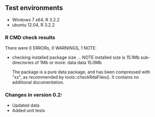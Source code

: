 ## Test environments
* Windows 7 x64, R 3.2.2
* ubuntu 12.04, R 3.2.2

### R CMD check results

There were 0 ERRORs, 0 WARNINGS, 1 NOTE:

* checking installed package size ... NOTE
  installed size is 15.1Mb
  sub-directories of 1Mb or more:
    data  data  15.0Mb

  The package is a pure data package, and has been compressed with "xz", as
  recommended by tools::checkRdaFiles(). It contains no additional
  documentation.

### Changes in version 0.2:

* Updated data
* Added unit tests